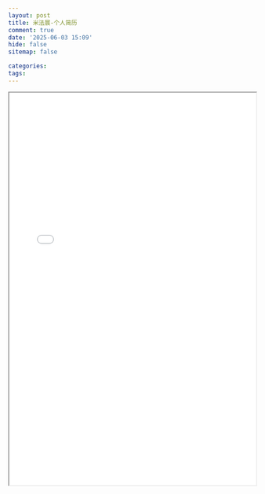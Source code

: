 ```yaml
---
layout: post
title: 米法展-个人简历
comment: true
date: '2025-06-03 15:09'
hide: false
sitemap: false

categories:
tags:
---
```


<div>
  <iframe 
    src="/pdfjs/web/viewer.html?file=/PDF/米法展-简历.pdf" 
    width="100%" 
    height="800px"
  ></iframe>
</div>